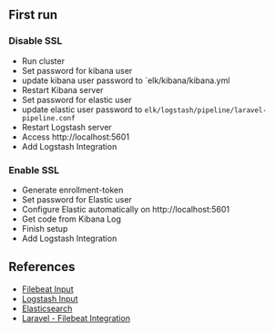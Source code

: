 ## First run

### Disable SSL
- Run cluster
- Set password for kibana user
- update kibana user password to `elk/kibana/kibana.yml
- Restart Kibana server
- Set password for elastic user
- update elastic user password to `elk/logstash/pipeline/laravel-pipeline.conf`
- Restart Logstash server
- Access http://localhost:5601
- Add Logstash Integration

### Enable SSL
- Generate enrollment-token
- Set password for Elastic user
- Configure Elastic automatically on http://localhost:5601
- Get code from Kibana Log
- Finish setup
- Add Logstash Integration

## References

- [Filebeat Input](https://www.elastic.co/guide/en/beats/filebeat/current/configuration-filebeat-options.html)
- [Logstash Input](https://www.elastic.co/guide/en/logstash/current/input-plugins.html)
- [Elasticsearch](https://www.elastic.co/guide/en/elasticsearch/reference/current/search-search.html)
- [Laravel - Filebeat Integration](https://medium.com/@maheshwar.ramkrushna/setting-up-elk-stack-for-monitoring-laravel-logs-5547a6687ab4)
